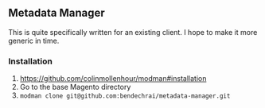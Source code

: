 ## Metadata Manager

This is quite specifically written for an existing client. I hope to make it more generic in time.

### Installation

1. https://github.com/colinmollenhour/modman#installation
2. Go to the base Magento directory
3. `modman clone git@github.com:bendechrai/metadata-manager.git`

